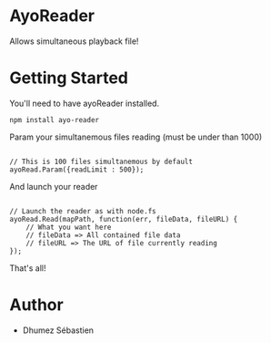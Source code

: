 # AyoReader
Allows simultaneous playback file!

# Getting Started

You'll need to have ayoReader installed.
<pre><code>npm install ayo-reader</code></pre>

Param your simultanemous files reading (must be under than 1000)
<pre><code>
// This is 100 files simultanemous by default
ayoRead.Param({readLimit : 500});
</code></pre>

And launch your reader

<pre><code>
// Launch the reader as with node.fs
ayoRead.Read(mapPath, function(err, fileData, fileURL) {
    // What you want here
    // fileData => All contained file data
    // fileURL => The URL of file currently reading
});
</code></pre>

That's all!

# Author
* Dhumez Sébastien
